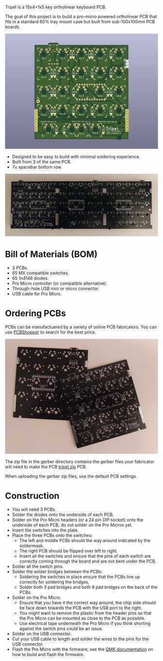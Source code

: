 Tripel is a 15x4+1x5 key ortholinear keyboard PCB.

The goal of this project is to build a pro-micro powered ortholinear PCB that fits in a standard 60%   tray mount case but built from sub-100x100mm PCB boards.

![PCB render](pcb-render.png)

* Designed to be easy to build with minimal soldering experience.
* Built from 3 of the same PCB.
* 7u spacebar bottom row.

![PCB render](3pcbs.jpg)

# Bill of Materials (BOM)

* 3 PCBs.
* 65 MX compatible switches.
* 65 1n4148 diodes.
* Pro Micro controller (or compatible alternative).
* Through-hole USB mini or micro connector.
* USB cable for Pro Micro.

# Ordering PCBs

PCBs can be manufactuered by a variety of online PCB fabricators. You can use [PCBShopper](https://pcbshopper.com/) to search for the best price.

![PCBs](pcb.jpg)

The zip file in the gerber directory contains the gerber files your fabricator will need to make the PCB [tripel.zip](https://github.com/peej/tripel-keyboard/blob/master/gerber/tripel.zip) PCB.

When uploading the gerber zip files, use the default PCB settings.

# Construction

* You will need 3 PCBs.
* Solder the diodes onto the underside of each PCB.
* Solder on the Pro Micro headers (or a 24 pin DIP socket) onto the underside of each PCB, do not solder on the Pro Micros yet.
* Insert the switches into the plate.
* Place the three PCBs onto the switches:
  * The left and middle PCBs should the way around indicated by the soldermask.
  * The right PCB should be flipped over left to right.
  * Insert all the switches and ensure that the pins of each switch are correctly coming through the board and are not bent under the PCB.
* Solder all the switch pins.
* Solder the solder bridges between the PCBs:
  * Soldering the switches in place ensure that the PCBs line up correctly for soldering the bridges,
  * Solder both 3 pad bridges and both 8 pad bridges on the back of the PCBs.
* Solder on the Pro Micro:
  * Ensure that you have it the correct way around, the chip side should be face down towards the PCB with the USB port to the right.
  * You might want to remove the plastic from the header pins so that the Pro Micro can be mounted as close to the PCB as possible.
  * Use electrical tape underneath the Pro Micro if you think shorting against the switch pins could be an issue.
* Solder on the USB connector.
* Cut your USB cable to length and solder the wires to the pins for the USB connector.
* Flash the Pro Micro with the firmware, see the [QMK documentation](http://qmk.fm/) on how to build and flash the firmware.

